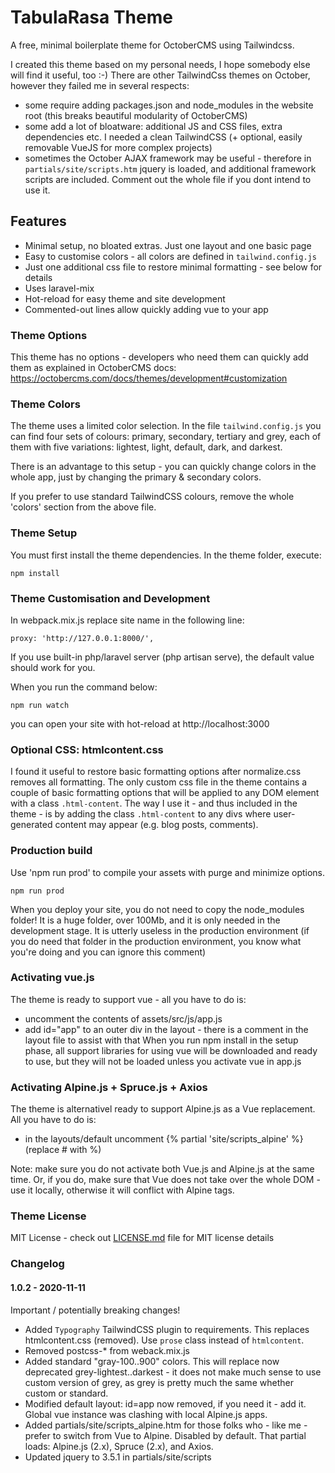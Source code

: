 # TabulaRasa Theme
A free, minimal boilerplate theme for OctoberCMS using Tailwindcss. 

I created this theme based on my personal needs, I hope somebody else will find it useful, too :-)
There are other TailwindCss themes on October, however they failed me in several respects:
- some require adding packages.json and node_modules in the website root (this breaks beautiful modularity of OctoberCMS)
- some add a lot of bloatware: additional JS and CSS files, extra dependencies etc. I needed a clean TailwindCSS (+ optional, easily removable VueJS for more complex projects)
- sometimes the October AJAX framework may be useful - therefore in `partials/site/scripts.htm` jquery is loaded, and additional framework scripts are included. Comment out the whole file if you dont intend to use it.

## Features
- Minimal setup, no bloated extras. Just one layout and one basic page
- Easy to customise colors - all colors are defined in `tailwind.config.js`
- Just one additional css file to restore minimal formatting - see below for details
- Uses laravel-mix
- Hot-reload for easy theme and site development
- Commented-out lines allow quickly adding vue to your app

### Theme Options
This theme has no options - developers who need them can quickly add them as explained in OctoberCMS docs: https://octobercms.com/docs/themes/development#customization

### Theme Colors
The theme uses a limited color selection. In the file `tailwind.config.js` you can find four sets of colours: primary, secondary, tertiary and grey, each of them with five variations: lightest, light, default, dark, and darkest.

There is an advantage to this setup - you can quickly change colors in the whole app, just by changing the primary & secondary colors.

If you prefer to use standard TailwindCSS colours, remove the whole 'colors' section from the above file.


### Theme Setup
You must first install the theme dependencies. In the theme folder, execute:
```
npm install
```

### Theme Customisation and Development
In webpack.mix.js replace site name in the following line:
```
proxy: 'http://127.0.0.1:8000/',
```
If you use built-in php/laravel server (php artisan serve), the default value should work for you.

When you run the command below: 
```
npm run watch
```
you can open your site with hot-reload at http://localhost:3000

### Optional CSS: htmlcontent.css
I found it useful to restore basic formatting options after normalize.css removes all formatting. The only custom css file in the theme contains a couple of basic formatting options that will be applied to any DOM element with a class `.html-content`. The way I use it - and thus included in the theme - is by adding the class `.html-content` to any divs where user-generated content may appear (e.g. blog posts, comments).


### Production build
Use 'npm run prod' to compile your assets with purge and minimize options.
```
npm run prod
```
When you deploy your site, you do not need to copy the node_modules folder! It is a huge folder, over 100Mb, and it is only needed in the development stage. It is utterly useless in the production environment (if you do need that folder in the production environment, you know what you're doing and you can ignore this comment)


### Activating vue.js
The theme is ready to support vue - all you have to do is: 
* uncomment the contents of assets/src/js/app.js
* add id="app" to an outer div in the layout - there is a comment in the layout file to assist with that
When you run npm install in the setup phase, all support libraries for using vue will be downloaded and ready to use, but they will not be loaded unless you activate vue in app.js

### Activating Alpine.js + Spruce.js + Axios
The theme is alternativel ready to support Alpine.js as a Vue replacement. All you have to do is:
* in the layouts/default uncomment {% partial 'site/scripts_alpine' %} (replace # with %)

Note: make sure you do not activate both Vue.js and Alpine.js at the same time. Or, if you do, make sure that Vue does not take over the whole DOM - use it locally, otherwise it will conflict with Alpine tags.

### Theme License

MIT License - check out [LICENSE.md](LICENSE.md) file for MIT license details

### Changelog

#### 1.0.2 - 2020-11-11
Important / potentially breaking changes!
* Added `Typography` TailwindCSS plugin to requirements. This replaces htmlcontent.css (removed). Use `prose` class instead of `htmlcontent`.
* Removed postcss-* from weback.mix.js
* Added standard "gray-100..900" colors. This will replace now deprecated grey-lightest..darkest - it does not make much sense to use custom version of grey, as grey is pretty much the same whether custom or standard.
* Modified default layout: id=app now removed, if you need it - add it. Global vue instance was clashing with local Alpine.js apps.
* Added partials/site/scripts_alpine.htm for those folks who - like me - prefer to switch from Vue to Alpine. Disabled by default. That partial loads: Alpine.js (2.x), Spruce (2.x), and Axios.
* Updated jquery to 3.5.1 in partials/site/scripts